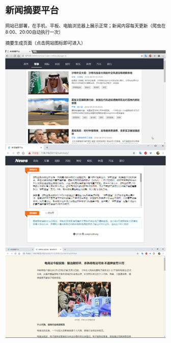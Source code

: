 # 新闻摘要平台  
网站已部署，在手机、平板、电脑浏览器上展示正常；新闻内容每天更新（爬虫在8:00、20:00自动执行一次）  
  
摘要生成页面（点击网站图标即可进入）  

![界面GIF](./static/img/screen.gif)
![摘要生成页面](./static/img/genSummary.png)
![文章阅读页面](./static/img/articlePage.png)
